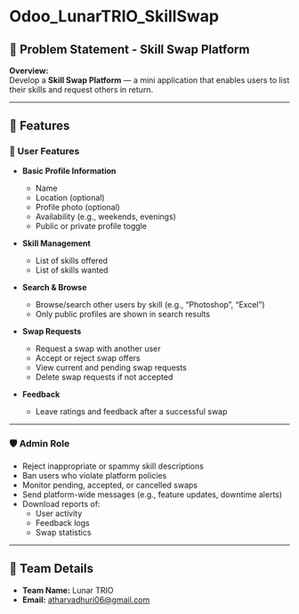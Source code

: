 # Odoo_LunarTRIO_SkillSwap

## 📝 Problem Statement - Skill Swap Platform

**Overview:**  
Develop a **Skill Swap Platform** — a mini application that enables users to list their skills and request others in return.

---

## 🔧 Features

### 👤 User Features

- **Basic Profile Information**
  - Name
  - Location (optional)
  - Profile photo (optional)
  - Availability (e.g., weekends, evenings)
  - Public or private profile toggle

- **Skill Management**
  - List of skills offered
  - List of skills wanted

- **Search & Browse**
  - Browse/search other users by skill (e.g., “Photoshop”, “Excel”)
  - Only public profiles are shown in search results

- **Swap Requests**
  - Request a swap with another user
  - Accept or reject swap offers
  - View current and pending swap requests
  - Delete swap requests if not accepted

- **Feedback**
  - Leave ratings and feedback after a successful swap

---

### 🛡️ Admin Role

- Reject inappropriate or spammy skill descriptions
- Ban users who violate platform policies
- Monitor pending, accepted, or cancelled swaps
- Send platform-wide messages (e.g., feature updates, downtime alerts)
- Download reports of:
  - User activity
  - Feedback logs
  - Swap statistics

---

## 👥 Team Details

- **Team Name:** Lunar TRIO  
- **Email:** atharvadhuri06@gmail.com
